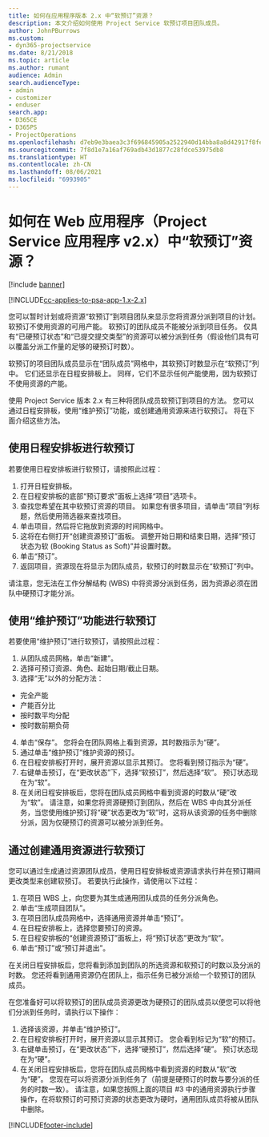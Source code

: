 ```yaml
---
title: 如何在应用程序版本 2.x 中“软预订”资源？
description: 本文介绍如何使用 Project Service 软预订项目团队成员。
author: JohnPBurrows
ms.custom:
- dyn365-projectservice
ms.date: 8/21/2018
ms.topic: article
ms.author: rumant
audience: Admin
search.audienceType:
- admin
- customizer
- enduser
search.app:
- D365CE
- D365PS
- ProjectOperations
ms.openlocfilehash: d7eb9e3baea3c3f696845905a2522940d14bba8a8d42917f8fe1b90c7c443747
ms.sourcegitcommit: 7f8d1e7a16af769adb43d1877c28fdce53975db8
ms.translationtype: HT
ms.contentlocale: zh-CN
ms.lasthandoff: 08/06/2021
ms.locfileid: "6993905"
---
```

# <a name="how-do-i-soft-book-resources-in-the-web-app-project-service-app-v2x"></a>如何在 Web 应用程序（Project Service 应用程序 v2.x）中“软预订”资源？

[!include [banner](../includes/psa-now-project-operations.md)]

[!INCLUDE[cc-applies-to-psa-app-1.x-2.x](../includes/cc-applies-to-psa-app-1x-2x.md)]

您可以暂时计划或将资源“软预订”到项目团队来显示您将资源分派到项目的计划。 软预订不使用资源的可用产能。 软预订的团队成员不能被分派到项目任务。 仅具有“已硬预订状态”和“已提交提交类型”的资源可以被分派到任务（假设他们具有可以覆盖分派工作量的足够的硬预订时数）。

软预订的项目团队成员显示在“团队成员”网格中，其软预订时数显示在“软预订”列中。 它们还显示在日程安排板上。 同样，它们不显示任何产能使用，因为软预订不使用资源的产能。

使用 Project Service 版本 2.x 有三种将团队成员软预订到项目的方法。 您可以通过日程安排板，使用“维护预订”功能，或创建通用资源来进行软预订。 将在下面介绍这些方法。

## <a name="soft-book-with-the-schedule-board"></a>使用日程安排板进行软预订

若要使用日程安排板进行软预订，请按照此过程： 
1. 打开日程安排板。
2. 在日程安排板的底部“预订要求”面板上选择“项目”选项卡。
3. 查找您希望在其中软预订资源的项目。 如果您有很多项目，请单击“项目”列标题，然后使用筛选器来查找项目。
4. 单击项目，然后将它拖放到资源的时间网格中。
5. 这将在右侧打开“创建资源预订”面板。 调整开始日期和结束日期，选择“预订状态为软 (Booking Status as Soft)”并设置时数。 
6. 单击“预订”。
7. 返回项目，资源现在将显示为团队成员，软预订的时数显示在“软预订”列中。

请注意，您无法在工作分解结构 (WBS) 中将资源分派到任务，因为资源必须在团队中硬预订才能分派。

## <a name="soft-book-using-the-maintain-bookings-feature"></a>使用“维护预订”功能进行软预订

若要使用“维护预订”进行软预订，请按照此过程：
1. 从团队成员网格，单击“新建”。
2. 选择可预订资源、角色、起始日期/截止日期。
3. 选择“无”以外的分配方法：
- 完全产能
- 产能百分比
- 按时数平均分配
- 按时数前期负荷
4. 单击“保存”。 您将会在团队网格上看到资源，其时数指示为“硬”。
5. 通过单击“维护预订”维护资源的预订。
6. 在日程安排板打开时，展开资源以显示其预订。 您将看到预订指示为“硬”。
7. 右键单击预订，在“更改状态”下，选择“软预订”，然后选择“软”。 预订状态现在为“软”。
8. 在关闭日程安排板后，您将在团队成员网格中看到资源的时数从“硬”改为“软”。
请注意，如果您将资源硬预订到团队，然后在 WBS 中向其分派任务，当您使用维护预订将“硬”状态更改为“软”时，这将从该资源的任务中删除分派，因为仅硬预订的资源可以被分派到任务。

## <a name="soft-book-by-creating-a-generic-resource"></a>通过创建通用资源进行软预订

您可以通过生成通过资源团队成员，使用日程安排板或资源请求执行并在预订期间更改类型来创建软预订。
若要执行此操作，请使用以下过程：

1. 在项目 WBS 上，向您要为其生成通用团队成员的任务分派角色。
2. 单击“生成项目团队”。
3. 在项目团队成员网格中，选择通用资源并单击“预订”。
4. 在日程安排板上，选择您要预订的资源。
5. 在日程安排板的“创建资源预订”面板上，将“预订状态”更改为“软”。
6. 单击“预订”或“预订并退出”。

在关闭日程安排板后，您将看到添加到团队的所选资源和软预订的时数以及分派的时数。 您还将看到通用资源仍在团队上，指示任务已被分派给一个软预订的团队成员。

在您准备好可以将软预订的团队成员资源更改为硬预订的团队成员以便您可以将他们分派到任务时，请执行以下操作：

1. 选择该资源，并单击“维护预订”。
2. 在日程安排板打开时，展开资源以显示其预订。 您会看到标记为“软”的预订。
3. 右键单击预订，在“更改状态”下，选择“硬预订”，然后选择“硬”。 预订状态现在为“硬”。
4. 在关闭日程安排板后，您将在团队成员网格中看到资源的时数从“软”改为“硬”。 您现在可以将资源分派到任务了（前提是硬预订的时数与要分派的任务的时数一致）。 请注意，如果您按照上面的项目 #3 中的通用资源执行步骤操作，在将软预订的可预订资源的状态更改为硬时，通用团队成员将被从团队中删除。


[!INCLUDE[footer-include](../includes/footer-banner.md)]